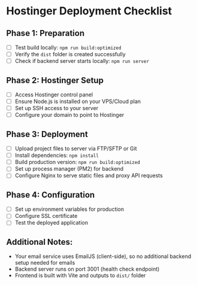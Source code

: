 # Hostinger Deployment Checklist

## Phase 1: Preparation
- [ ] Test build locally: `npm run build:optimized`
- [ ] Verify the `dist` folder is created successfully
- [ ] Check if backend server starts locally: `npm run server`

## Phase 2: Hostinger Setup
- [ ] Access Hostinger control panel
- [ ] Ensure Node.js is installed on your VPS/Cloud plan
- [ ] Set up SSH access to your server
- [ ] Configure your domain to point to Hostinger

## Phase 3: Deployment
- [ ] Upload project files to server via FTP/SFTP or Git
- [ ] Install dependencies: `npm install`
- [ ] Build production version: `npm run build:optimized`
- [ ] Set up process manager (PM2) for backend
- [ ] Configure Nginx to serve static files and proxy API requests

## Phase 4: Configuration
- [ ] Set up environment variables for production
- [ ] Configure SSL certificate
- [ ] Test the deployed application

## Additional Notes:
- Your email service uses EmailJS (client-side), so no additional backend setup needed for emails
- Backend server runs on port 3001 (health check endpoint)
- Frontend is built with Vite and outputs to `dist/` folder
